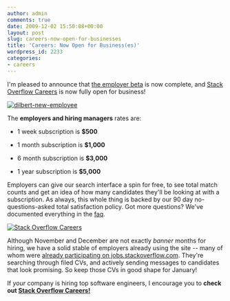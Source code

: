 ```yaml
---
author: admin
comments: true
date: 2009-12-02 15:50:08+00:00
layout: post
slug: careers-now-open-for-businesses
title: 'Careers: Now Open for Business(es)'
wordpress_id: 2233
categories:
- careers
---
```



I'm pleased to announce that [the employer beta](http://blog.stackoverflow.com/2009/11/careers-employer-beta-underway/) is now complete, and [Stack Overflow Careers](http://careers.stackoverflow.com) is now fully open for business!



[![dilbert-new-employee](http://blog.stackoverflow.com/wp-content/uploads/dilbert-new-employee.png)](http://www.dilbert.com/)



The **employers and hiring managers** rates are:







  * 1 week subscription is **$500**


  * 1 month subscription is **$1,000**


  * 6 month subscription is **$3,000**


  * 1 year subscription is **$5,000**





Employers can give our search interface a spin for free, to see total match counts and get an idea of how many candidates they'll be looking at with a subscription. As always, this whole thing is backed by our 90 day no-questions-asked total satisfaction policy. Got more questions? We've documented everything in the [faq](http://careers.stackoverflow.com/faq).



[![Stack Overflow Careers](http://blog.stackoverflow.com/wp-content/uploads/stack-overflow-careers.png)](http://careers.stackoverflow.com/)



Although November and December are not exactly _banner_ months for hiring, we have a solid stable of employers already using the site -- many of whom were [already participating on jobs.stackoverflow.com](http://jobs.stackoverflow.com/). They're searching through filed CVs, and actively sending messages to candidates that look promising. So keep those CVs in good shape for January!



If _your_ company is hiring top software engineers, I encourage you to **check out [Stack Overflow Careers!](http://careers.stackoverflow.com)**





